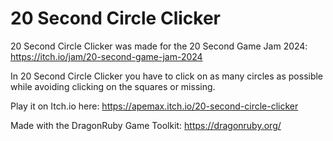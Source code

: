 # 20 Second Circle Clicker

20 Second Circle Clicker was made for the 20 Second Game Jam 2024: https://itch.io/jam/20-second-game-jam-2024

In 20 Second Circle Clicker you have to click on as many circles as possible while avoiding clicking on the squares or missing.

Play it on Itch.io here: https://apemax.itch.io/20-second-circle-clicker

Made with the DragonRuby Game Toolkit: https://dragonruby.org/